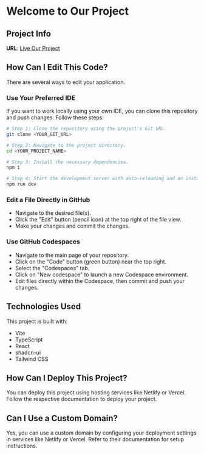 # Welcome to Our Project

## Project Info

**URL**: [Live Our Project](https://vote-xs.vercel.app/)

## How Can I Edit This Code?

There are several ways to edit your application.

### Use Your Preferred IDE

If you want to work locally using your own IDE, you can clone this repository and push changes. Follow these steps:

```sh
# Step 1: Clone the repository using the project's Git URL.
git clone <YOUR_GIT_URL>

# Step 2: Navigate to the project directory.
cd <YOUR_PROJECT_NAME>

# Step 3: Install the necessary dependencies.
npm i

# Step 4: Start the development server with auto-reloading and an instant preview.
npm run dev
```

### Edit a File Directly in GitHub

- Navigate to the desired file(s).
- Click the "Edit" button (pencil icon) at the top right of the file view.
- Make your changes and commit the changes.

### Use GitHub Codespaces

- Navigate to the main page of your repository.
- Click on the "Code" button (green button) near the top right.
- Select the "Codespaces" tab.
- Click on "New codespace" to launch a new Codespace environment.
- Edit files directly within the Codespace, then commit and push your changes.

## Technologies Used

This project is built with:

- Vite
- TypeScript
- React
- shadcn-ui
- Tailwind CSS

## How Can I Deploy This Project?

You can deploy this project using hosting services like Netlify or Vercel. Follow the respective documentation to deploy your project.

## Can I Use a Custom Domain?

Yes, you can use a custom domain by configuring your deployment settings in services like Netlify or Vercel. Refer to their documentation for setup instructions.
